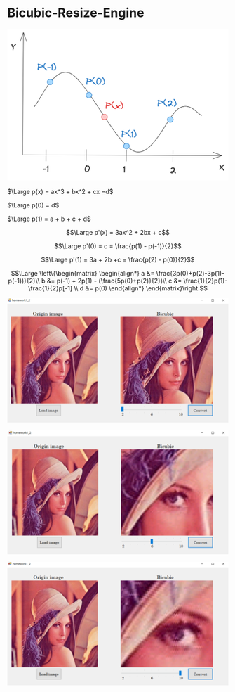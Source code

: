 # Bicubic-Resize-Engine
![Bicubic](https://github.com/kerong2002/Bicubic-Resize-Engine/blob/main/test.png)

$\Large p(x) = ax^3 + bx^2 + cx =d$

$\Large p(0) = d$

$\Large p(1) = a + b + c + d$

$$\Large p'(x) = 3ax^2 + 2bx + c$$

$$\Large p'(0) = c = \frac{p(1) - p(-1)}{2}$$

$$\Large p'(1) = 3a + 2b +c = \frac{p(2) - p(0)}{2}$$

$$\Large \left\{\begin{matrix}
\begin{align*}
a &= \frac{3p(0)+p(2)-3p(1)-p(-1))}{2}\\
b &= p(-1) + 2p(1) - (\frac{5p(0)+p(2)}{2})\\
c &= \frac{1}{2}p(1)-\frac{1}{2}p[-1] \\
d &= p(0)
\end{align*}
\end{matrix}\right.$$



![Bicubic x2](https://github.com/kerong2002/Bicubic-Resize-Engine/raw/main/bicubic_x2.PNG)

![Bicubic x6](https://github.com/kerong2002/Bicubic-Resize-Engine/raw/main/bicubic_x6.PNG)

![Bicubic x10](https://github.com/kerong2002/Bicubic-Resize-Engine/raw/main/bicubic_x10.PNG)
